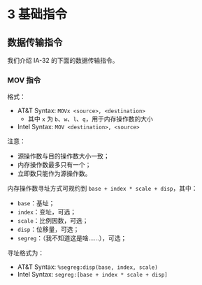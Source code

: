 # 3 基础指令

## 数据传输指令
我们介绍 IA-32 的下面的数据传输指令。

### MOV 指令
格式：
* AT&T Syntax: `MOVx <source>, <destination>`
  * 其中 `x` 为 `b`、`w`、`l`、`q`，用于内存操作数的大小
* Intel Syntax: `MOV <destination>, <source>`

注意：
* 源操作数与目的操作数大小一致；
* 内存操作数最多只有一个；
* 立即数只能作为源操作数。

内存操作数寻址方式可规约到 `base + index * scale + disp`，其中：
* `base`：基址；
* `index`：变址，可选；
* `scale`：比例因数，可选；
* `disp`：位移量，可选；
* `segreg`：（我不知道这是啥……），可选；

寻址格式为：
* AT&T Syntax: `%segreg:disp(base, index, scale)`
* Intel Syntax: `segreg:[base + index * scale + disp]`